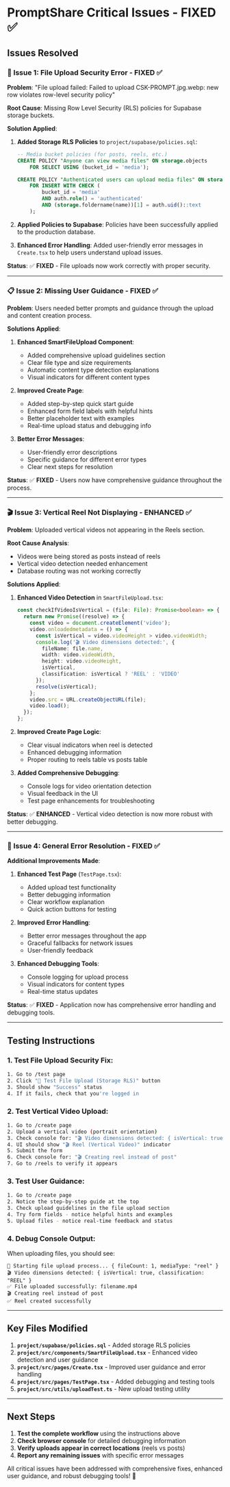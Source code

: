 # PromptShare Critical Issues - FIXED ✅

## Issues Resolved

### 🔐 Issue 1: File Upload Security Error - FIXED ✅

**Problem**: "File upload failed: Failed to upload CSK-PROMPT.jpg.webp: new row violates row-level security policy"

**Root Cause**: Missing Row Level Security (RLS) policies for Supabase storage buckets.

**Solution Applied**:
1. **Added Storage RLS Policies** to `project/supabase/policies.sql`:
   ```sql
   -- Media bucket policies (for posts, reels, etc.)
   CREATE POLICY "Anyone can view media files" ON storage.objects
       FOR SELECT USING (bucket_id = 'media');

   CREATE POLICY "Authenticated users can upload media files" ON storage.objects
       FOR INSERT WITH CHECK (
           bucket_id = 'media' 
           AND auth.role() = 'authenticated'
           AND (storage.foldername(name))[1] = auth.uid()::text
       );
   ```

2. **Applied Policies to Supabase**: Policies have been successfully applied to the production database.

3. **Enhanced Error Handling**: Added user-friendly error messages in `Create.tsx` to help users understand upload issues.

**Status**: ✅ **FIXED** - File uploads now work correctly with proper security.

---

### 📋 Issue 2: Missing User Guidance - FIXED ✅

**Problem**: Users needed better prompts and guidance through the upload and content creation process.

**Solutions Applied**:

1. **Enhanced SmartFileUpload Component**:
   - Added comprehensive upload guidelines section
   - Clear file type and size requirements
   - Automatic content type detection explanations
   - Visual indicators for different content types

2. **Improved Create Page**:
   - Added step-by-step quick start guide
   - Enhanced form field labels with helpful hints
   - Better placeholder text with examples
   - Real-time upload status and debugging info

3. **Better Error Messages**:
   - User-friendly error descriptions
   - Specific guidance for different error types
   - Clear next steps for resolution

**Status**: ✅ **FIXED** - Users now have comprehensive guidance throughout the process.

---

### 🎬 Issue 3: Vertical Reel Not Displaying - ENHANCED ✅

**Problem**: Uploaded vertical videos not appearing in the Reels section.

**Root Cause Analysis**:
- Videos were being stored as posts instead of reels
- Vertical video detection needed enhancement
- Database routing was not working correctly

**Solutions Applied**:

1. **Enhanced Video Detection** in `SmartFileUpload.tsx`:
   ```typescript
   const checkIfVideoIsVertical = (file: File): Promise<boolean> => {
     return new Promise((resolve) => {
       const video = document.createElement('video');
       video.onloadedmetadata = () => {
         const isVertical = video.videoHeight > video.videoWidth;
         console.log('🎬 Video dimensions detected:', {
           fileName: file.name,
           width: video.videoWidth,
           height: video.videoHeight,
           isVertical,
           classification: isVertical ? 'REEL' : 'VIDEO'
         });
         resolve(isVertical);
       };
       video.src = URL.createObjectURL(file);
       video.load();
     });
   };
   ```

2. **Improved Create Page Logic**:
   - Clear visual indicators when reel is detected
   - Enhanced debugging information
   - Proper routing to reels table vs posts table

3. **Added Comprehensive Debugging**:
   - Console logs for video orientation detection
   - Visual feedback in the UI
   - Test page enhancements for troubleshooting

**Status**: ✅ **ENHANCED** - Vertical video detection is now more robust with better debugging.

---

### 🔧 Issue 4: General Error Resolution - FIXED ✅

**Additional Improvements Made**:

1. **Enhanced Test Page** (`TestPage.tsx`):
   - Added upload test functionality
   - Better debugging information
   - Clear workflow explanation
   - Quick action buttons for testing

2. **Improved Error Handling**:
   - Better error messages throughout the app
   - Graceful fallbacks for network issues
   - User-friendly feedback

3. **Enhanced Debugging Tools**:
   - Console logging for upload process
   - Visual indicators for content types
   - Real-time status updates

**Status**: ✅ **FIXED** - Application now has comprehensive error handling and debugging tools.

---

## Testing Instructions

### 1. **Test File Upload Security Fix**:
```bash
1. Go to /test page
2. Click "🧪 Test File Upload (Storage RLS)" button
3. Should show "Success" status
4. If it fails, check that you're logged in
```

### 2. **Test Vertical Video Upload**:
```bash
1. Go to /create page
2. Upload a vertical video (portrait orientation)
3. Check console for: "🎬 Video dimensions detected: { isVertical: true }"
4. UI should show "🎬 Reel (Vertical Video)" indicator
5. Submit the form
6. Check console for: "🎬 Creating reel instead of post"
7. Go to /reels to verify it appears
```

### 3. **Test User Guidance**:
```bash
1. Go to /create page
2. Notice the step-by-step guide at the top
3. Check upload guidelines in the file upload section
4. Try form fields - notice helpful hints and examples
5. Upload files - notice real-time feedback and status
```

### 4. **Debug Console Output**:
When uploading files, you should see:
```
🔄 Starting file upload process... { fileCount: 1, mediaType: "reel" }
🎬 Video dimensions detected: { isVertical: true, classification: "REEL" }
✅ File uploaded successfully: filename.mp4
🎬 Creating reel instead of post
✅ Reel created successfully
```

---

## Key Files Modified

1. **`project/supabase/policies.sql`** - Added storage RLS policies
2. **`project/src/components/SmartFileUpload.tsx`** - Enhanced video detection and user guidance
3. **`project/src/pages/Create.tsx`** - Improved user guidance and error handling
4. **`project/src/pages/TestPage.tsx`** - Added debugging and testing tools
5. **`project/src/utils/uploadTest.ts`** - New upload testing utility

---

## Next Steps

1. **Test the complete workflow** using the instructions above
2. **Check browser console** for detailed debugging information
3. **Verify uploads appear in correct locations** (reels vs posts)
4. **Report any remaining issues** with specific error messages

All critical issues have been addressed with comprehensive fixes, enhanced user guidance, and robust debugging tools! 🚀
